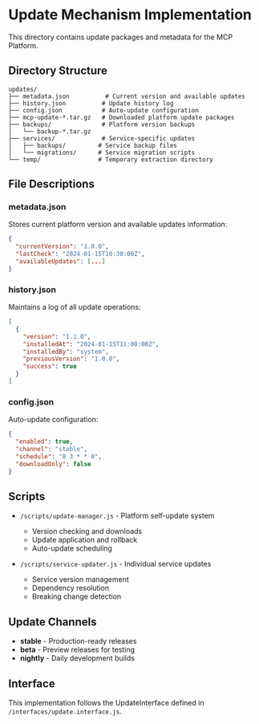 # Update Mechanism Implementation

This directory contains update packages and metadata for the MCP Platform.

## Directory Structure

```
updates/
├── metadata.json          # Current version and available updates
├── history.json          # Update history log
├── config.json           # Auto-update configuration
├── mcp-update-*.tar.gz   # Downloaded platform update packages
├── backups/              # Platform version backups
│   └── backup-*.tar.gz
├── services/             # Service-specific updates
│   ├── backups/         # Service backup files
│   └── migrations/      # Service migration scripts
└── temp/                # Temporary extraction directory
```

## File Descriptions

### metadata.json
Stores current platform version and available updates information:
```json
{
  "currentVersion": "1.0.0",
  "lastCheck": "2024-01-15T10:30:00Z",
  "availableUpdates": [...]
}
```

### history.json
Maintains a log of all update operations:
```json
[
  {
    "version": "1.1.0",
    "installedAt": "2024-01-15T11:00:00Z",
    "installedBy": "system",
    "previousVersion": "1.0.0",
    "success": true
  }
]
```

### config.json
Auto-update configuration:
```json
{
  "enabled": true,
  "channel": "stable",
  "schedule": "0 3 * * 0",
  "downloadOnly": false
}
```

## Scripts

- `/scripts/update-manager.js` - Platform self-update system
  - Version checking and downloads
  - Update application and rollback
  - Auto-update scheduling
  
- `/scripts/service-updater.js` - Individual service updates
  - Service version management
  - Dependency resolution
  - Breaking change detection

## Update Channels

- **stable** - Production-ready releases
- **beta** - Preview releases for testing
- **nightly** - Daily development builds

## Interface

This implementation follows the UpdateInterface defined in `/interfaces/update.interface.js`.